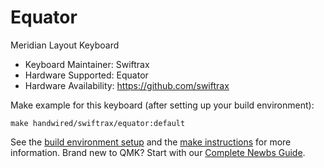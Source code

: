 # Equator

Meridian Layout Keyboard

* Keyboard Maintainer: Swiftrax
* Hardware Supported: Equator
* Hardware Availability: https://github.com/swiftrax

Make example for this keyboard (after setting up your build environment):

    make handwired/swiftrax/equator:default

See the [build environment setup](https://docs.qmk.fm/#/getting_started_build_tools) and the [make instructions](https://docs.qmk.fm/#/getting_started_make_guide) for more information. Brand new to QMK? Start with our [Complete Newbs Guide](https://docs.qmk.fm/#/newbs).
